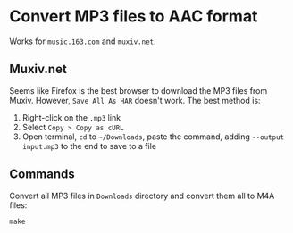 # Convert MP3 files to AAC format

Works for `music.163.com` and `muxiv.net`.

## Muxiv.net

Seems like Firefox is the best browser to download the MP3 files from Muxiv. However, `Save All As HAR` doesn't work. The best method is:

1. Right-click on the `.mp3` link
1. Select `Copy > Copy as cURL`
1. Open terminal, `cd` to `~/Downloads`, paste the command, adding `--output input.mp3` to the end to save to a file

## Commands

Convert all MP3 files in `Downloads` directory and convert them all to M4A files:

    make

